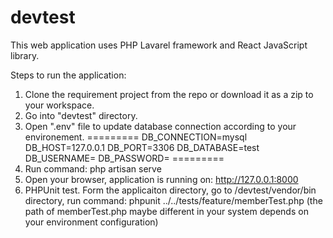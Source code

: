# devtest
This web application uses PHP Lavarel framework and React JavaScript library.

Steps to run the application:
1. Clone the requirement project from the repo or download it as a zip to your workspace.
2. Go into "devtest" directory.
3. Open ".env" file to update database connection according to your environement.
=========
DB_CONNECTION=mysql
DB_HOST=127.0.0.1
DB_PORT=3306
DB_DATABASE=test
DB_USERNAME=
DB_PASSWORD=
=========
4. Run command: php artisan serve
5. Open your browser, application is running on: http://127.0.0.1:8000
6. PHPUnit test. Form the applicaiton directory, go to /devtest/vendor/bin directory, run command: phpunit ../../tests/feature/memberTest.php
(the path of memberTest.php maybe different in your system depends on your environment configuration)